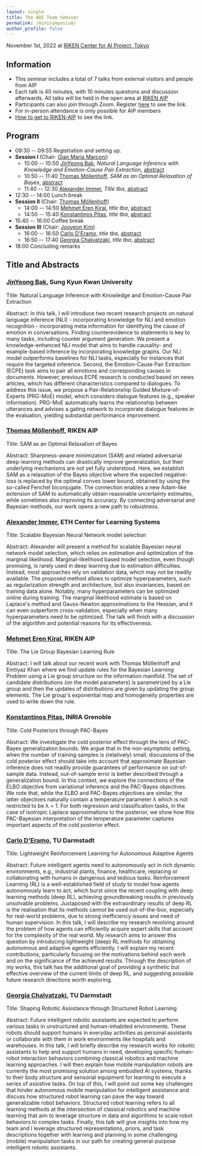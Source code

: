 ```yaml
---
layout: single
title: The ABI Team Seminar
permalink: /minisymposium/
author_profile: false
---
```

November 1st, 2022 at [RIKEN Center for AI Project, Tokyo](https://aip.riken.jp)

## Information
- This seminar includes a total of 7 talks from external visitors and
people from AIP
- Each talk is 40 minutes, with 10 minutes questions and discussion
  afterwards. All talks will be held in the open area at
  [RIKEN AIP](https://aip.riken.jp/access/)
- Participants can also join through Zoom. Register [here](https://c5dc59ed978213830355fc8978.doorkeeper.jp/events/145905) to see the link.
- For in-person attendance is only possible for AIP members
- [How to get to RIKEN-AIP](https://aip.riken.jp/access/) to see the link.

## Program
- 09:30 -- 09:55 Registration and setting up.
- **Session I** (Chair: [Gian Maria Marconi](https://gmmarconi.github.io))
  - 10:00 -- 10:50 [JinYeong Bak](https://nosyu.kr),
    *Natural Language Inference with Knowledge and Emotion-Cause Pair Extraction*, [abstract](#1)
  - 10:50 -- 11:40 [Thomas Möllenhoff](https://thomasmoellenhoff.net),
    *SAM as an Optimal Relaxation of Bayes*, [abstract](#2)
  - 11:40 -- 12:30 [Alexander Immer](https://aleximmer.github.io),
  *Title tba*, [abstract](#3)
- 12:30 -- 14:00 Lunch break
- **Session II** (Chair: [Thomas Möllenhoff](https://thomasmoellenhoff.net))
  - 14:00 -- 14:50 [Mehmet Eren Kiral](https://ekiral.github.io),
    *title tba*, [abstract](#4)
  - 14:50 -- 15:40
    [Konstantinos Pitas](https://www.konstantinos-pitas.com), *title tba*, [abstract](#5)
- 15:40 -- 16:00 Coffee break
- **Session III** (Chair: [Jooyeon Kim](https://scholar.google.com/citations?user=ie5WNHcAAAAJ))
  - 16:00 -- 16:50
    [Carlo D'Eramo](https://www.ias.informatik.tu-darmstadt.de/Team/CarloDEramo),
    *title tba*, [abstract](#6)
  - 16:50 -- 17:40
    [Georgia Chalvatzaki](https://www.ias.informatik.tu-darmstadt.de/Team/GeorgiaChalvatzaki),
        *title tba*, [abstract](#7)
- 18:00 Concluding remarks

## Title and Abstracts
<a name="1"></a>
### [JinYeong Bak](https://nosyu.kr), Sung Kyun Kwan University
Title: Natural Language Inference with Knowledge and Emotion-Cause Pair Extraction

Abstract: In this talk, I will introduce two recent research projects on natural language inference (NLI) - incorporating knowledge for NLI and emotion recognition - incorporating meta information for identifying the cause of emotion in conversations. Finding counterevidence to statements is key to many tasks, including counter argument generation. We present a knowledge-enhanced NLI model that aims to handle causality- and example-based inference by incorporating knowledge graphs. Our NLI model outperforms baselines for NLI tasks, especially for instances that require the targeted inference. Second, the Emotion-Cause Pair Extraction (ECPE) task aims to pair all emotions and corresponding causes in documents. However, previous ECPE research is conducted based on news articles, which has different characteristics compared to dialogues. To address this issue, we propose a Pair-Relationship Guided Mixture-of-Experts (PRG-MoE) model, which considers dialogue features (e.g., speaker information). PRG-MoE automatically learns the relationship between utterances and advises a gating network to incorporate dialogue features in the evaluation, yielding substantial performance improvement.

<a name="2"></a>
### [Thomas Möllenhoff](https://thomasmoellenhoff.net), RIKEN AIP
Title: SAM as an Optimal Relaxation of Bayes

Abstract: Sharpness-aware minimization (SAM) and related adversarial deep-learning methods can drastically improve generalization, but their underlying mechanisms are not yet fully understood. Here, we establish SAM as a relaxation of the Bayes objective where the expected negative-loss is replaced by the optimal convex lower bound, obtained by using the so-called Fenchel biconjugate. The connection enables a new Adam-like extension of SAM to automatically obtain reasonable uncertainty estimates, while sometimes also improving its accuracy. By connecting adversarial and Bayesian methods, our work opens a new path to robustness.

<a name="3"></a>
###  [Alexander Immer](https://aleximmer.github.io), ETH Center for Learning Systems
Title: Scalable Bayesian Neural Network model selection

Abstract: Alexander will present a method for scalable Bayesian neural network model selection, which relies on estimation and optimization of the marginal likelihood. Marginal-likelihood based model selection, even though promising, is rarely used in deep learning due to estimation difficulties. Instead, most approaches rely on validation data, which may not be readily available. The proposed method allows to optimize hyperparameters, such as regularization strength and architecture, but also invariances, based on training data alone. Notably, many hyperparameters can be optimized online during training. The marginal likelihood estimate is based on Laplace's method and Gauss-Newton approximations to the Hessian, and it can even outperform cross-validation, especially when many hyperparameters need to be optimized. The talk will finish with a discussion of the algorithm and potential reasons for its effectiveness.

<a name="4"></a>
### [Mehmet Eren Kiral](https://ekiral.github.io), RIKEN AIP
Title:  The Lie Group Bayesian Learning Rule

Abstract: I will talk about our recent work with Thomas Möllenhoff and Emtiyaz Khan where we find update rules for the Bayesian Learning Problem using a Lie group structure on the information manifold. The set of candidate distributions (on the model parameters) is parametrized by a Lie group and then the updates of distributions are given by updating the group elements. The Lie group's exponential map and homogeneity properties are used to write down the rule.


<a name="5"></a>
###  [Konstantinos Pitas](https://www.konstantinos-pitas.com), INRIA Grenoble
Title: Cold Posteriors through PAC-Bayes

Abstract: We investigate the cold posterior effect through the lens of PAC-Bayes generalization bounds. We argue that in the non-asymptotic setting, when the number of training samples is (relatively) small, discussions of the cold posterior effect should take into account that approximate Bayesian inference does not readily provide guarantees of performance on out-of-sample data. Instead, out-of-sample error is better described through a generalization bound. In this context, we explore the connections of the ELBO objective from variational inference and the PAC-Bayes objectives. We note that, while the ELBO and PAC-Bayes objectives are similar, the latter objectives naturally contain a temperature parameter λ which is not restricted to be λ = 1. For both regression and classification tasks, in the case of isotropic Laplace approximations to the posterior, we show how this PAC-Bayesian interpretation of the temperature parameter captures important aspects of the cold posterior effect.

<a name="6"></a>
### [Carlo D'Eramo](https://www.ias.informatik.tu-darmstadt.de/Team/CarloDEramo), TU Darmstadt
Title: Lightweight Reinforcement Learning for Autonomous Adaptive Agents

Abstract: Future intelligent agents need to autonomously act in rich dynamic environments, e.g., industrial plants, finance, healthcare, replacing or collaborating with humans in dangerous and tedious tasks. Reinforcement Learning (RL) is a well-established field of study to model how agents autonomously learn to act, which burst since the recent coupling with deep learning methods (deep RL), achieving groundbreaking results in previously unsolvable problems. Juxtaposed with the extraordinary results of deep RL is the realisation that its methods cannot be used out-of-the-box, especially for real-world problems, due to strong inefficiency issues and need of human supervision.
In this talk, I will describe my research revolving around the problem of how agents can efficiently acquire expert skills that account for the complexity of the real world. My research aims to answer this question by introducing lightweight (deep) RL methods for obtaining autonomous and adaptive agents efficiently. I will explain my recent contributions, particularly focusing on the motivations behind each work and on the significance of the achieved results. Through the description of my works, this talk has the additional goal of providing a synthetic but effective overview of the current limits of deep RL, and suggesting possible future research directions worth exploring.


<a name="7"></a>
### [Georgia Chalvatzaki](https://www.ias.informatik.tu-darmstadt.de/Team/GeorgiaChalvatzaki), TU Darmstadt
Title: Shaping Robotic Assistance through Structured Robot Learning

Abstract: Future intelligent robotic assistants are expected to perform various tasks in unstructured and human-inhabited environments. These robots should support humans in everyday activities as personal assistants or collaborate with them in work environments like hospitals and warehouses. In this talk, I will briefly describe my research works for robotic assistants to help and support humans in need, developing specific human-robot interaction behaviors combining classical robotics and machine learning approaches. I will then explain how mobile manipulation robots are currently the most promising solution among embodied AI systems, thanks to their body structure and sensorial equipment for learning to execute a series of assistive tasks. On top of this, I will point out some key challenges that hinder autonomous mobile manipulation for intelligent assistance and discuss how structured robot learning can pave the way toward generalizable robot behaviors. Structured robot learning refers to all learning methods at the intersection of classical robotics and machine learning that aim to leverage structure in data and algorithms to scale robot behaviors to complex tasks. Finally, this talk will give insights into how my team and I leverage structured representations, priors, and task descriptions together with learning and planning in some challenging (mobile) manipulation tasks in our path for creating general-purpose intelligent robotic assistants.


